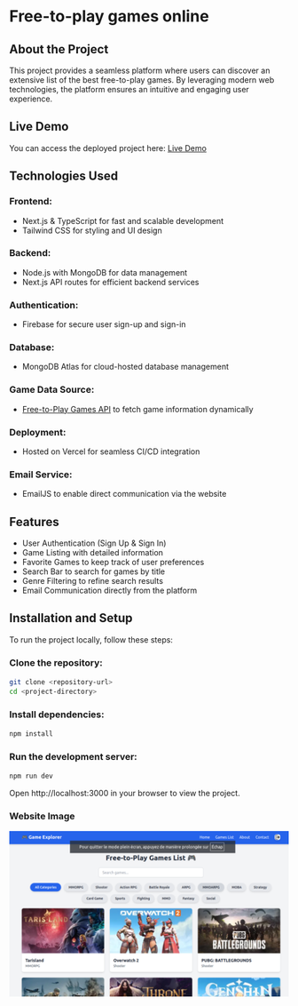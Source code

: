 # Free-to-play games online

## About the Project

This project provides a seamless platform where users can discover an extensive list of the best free-to-play games. By leveraging modern web technologies, the platform ensures an intuitive and engaging user experience.

## Live Demo

You can access the deployed project here: [Live Demo](https://projet-next-js-five.vercel.app/)

## Technologies Used

### Frontend:
- Next.js & TypeScript for fast and scalable development
- Tailwind CSS for styling and UI design

### Backend:
- Node.js with MongoDB for data management
- Next.js API routes for efficient backend services

### Authentication:
- Firebase for secure user sign-up and sign-in

### Database:
- MongoDB Atlas for cloud-hosted database management

### Game Data Source:
- [Free-to-Play Games API](https://www.freepublicapis.com/free-to-play-games) to fetch game information dynamically 

### Deployment:
- Hosted on Vercel for seamless CI/CD integration

### Email Service:
- EmailJS to enable direct communication via the website

## Features

- User Authentication (Sign Up & Sign In)
- Game Listing with detailed information
- Favorite Games to keep track of user preferences
- Search Bar to search for games by title
- Genre Filtering to refine search results
- Email Communication directly from the platform

## Installation and Setup

To run the project locally, follow these steps:

### Clone the repository:
```sh
git clone <repository-url>
cd <project-directory>
```

### Install dependencies:
```sh 
npm install
```
### Run the development server:
```sh 
npm run dev
```

Open http://localhost:3000 in your browser to view the project.

### Website Image

![alt text](/public/images/websiteImage.png)